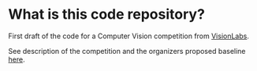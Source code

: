 # What is this code repository?

First draft of the code for a Computer Vision competition from [VisionLabs](https://visionlabs.ai/).

See description of the competition and the organizers proposed baseline [here](https://github.com/AlexanderParkin/MCS2022.Baseline).